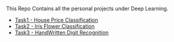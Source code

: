 This Repo Contains all the personal projects under Deep Learning.

- [Task1 - House Price Classification](./ANN/)
- [Task2 - Iris Flower Classification](./ANN_2/)
- [Task3 - HandWritten Digit Recognition](./CNN_1/)

